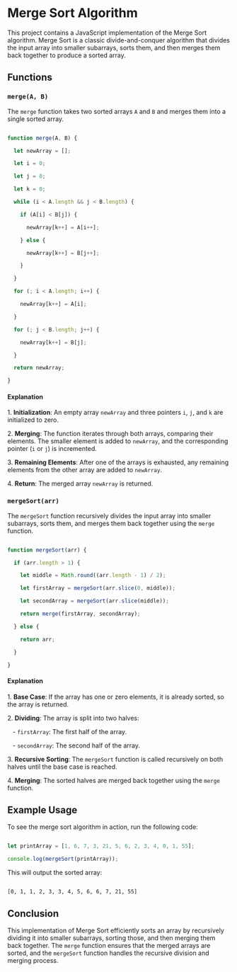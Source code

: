 # Merge Sort Algorithm

This project contains a JavaScript implementation of the Merge Sort algorithm. Merge Sort is a classic divide-and-conquer algorithm that divides the input array into smaller subarrays, sorts them, and then merges them back together to produce a sorted array.

## Functions

### `merge(A, B)`

The `merge` function takes two sorted arrays `A` and `B` and merges them into a single sorted array.

```javascript

function merge(A, B) {

  let newArray = [];

  let i = 0;

  let j = 0;

  let k = 0;

  while (i < A.length && j < B.length) {

    if (A[i] < B[j]) {

      newArray[k++] = A[i++];

    } else {

      newArray[k++] = B[j++];

    }

  }

  for (; i < A.length; i++) {

    newArray[k++] = A[i];

  }

  for (; j < B.length; j++) {

    newArray[k++] = B[j];

  }

  return newArray;

}

```

#### Explanation

1\. **Initialization**: An empty array `newArray` and three pointers `i`, `j`, and `k` are initialized to zero.

2\. **Merging**: The function iterates through both arrays, comparing their elements. The smaller element is added to `newArray`, and the corresponding pointer (`i` or `j`) is incremented.

3\. **Remaining Elements**: After one of the arrays is exhausted, any remaining elements from the other array are added to `newArray`.

4\. **Return**: The merged array `newArray` is returned.

### `mergeSort(arr)`

The `mergeSort` function recursively divides the input array into smaller subarrays, sorts them, and merges them back together using the `merge` function.

```javascript

function mergeSort(arr) {

  if (arr.length > 1) {

    let middle = Math.round((arr.length - 1) / 2);

    let firstArray = mergeSort(arr.slice(0, middle));

    let secondArray = mergeSort(arr.slice(middle));

    return merge(firstArray, secondArray);

  } else {

    return arr;

  }

}

```

#### Explanation

1\. **Base Case**: If the array has one or zero elements, it is already sorted, so the array is returned.

2\. **Dividing**: The array is split into two halves:

   - `firstArray`: The first half of the array.

   - `secondArray`: The second half of the array.

3\. **Recursive Sorting**: The `mergeSort` function is called recursively on both halves until the base case is reached.

4\. **Merging**: The sorted halves are merged back together using the `merge` function.

## Example Usage

To see the merge sort algorithm in action, run the following code:

```javascript

let printArray = [1, 6, 7, 3, 21, 5, 6, 2, 3, 4, 0, 1, 55];

console.log(mergeSort(printArray));

```

This will output the sorted array:

```

[0, 1, 1, 2, 3, 3, 4, 5, 6, 6, 7, 21, 55]

```

## Conclusion

This implementation of Merge Sort efficiently sorts an array by recursively dividing it into smaller subarrays, sorting those, and then merging them back together. The `merge` function ensures that the merged arrays are sorted, and the `mergeSort` function handles the recursive division and merging process.
